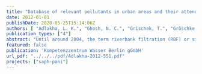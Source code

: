 ```yaml
---
title: "Database of relevant pollutants in urban areas and their attenuation at RBF sites. Deliverable 1.1"
date: 2012-01-01
publishDate: 2020-05-25T15:14:06Z
authors: [ "Adlakha, L. K.", "Ghosh, N. C.", "Grischek, T.", "Gröschke, M.", "Grützmacher, G.", "Gulati, A.", "Jain, C. K.", "Kimothi, P. C.", "Kumar, P.", "Mehrotra, I.", "Mittal, S.", "Patwal, P. S.", "Rohilla, R. K.", "Ronghang, M.", "Sandhu, C.", "Singh, H.", "sprenger", "Voltz, T. J." ]
publication_types: ["4"]
abstract: "Until around 2004, the term riverbank filtration (RBF) or simply bank filtration (BF, a unified term for river and lake bank / bed filtration) was not commonly used in context to drinking water supply in India. The abundant recharge of traditional dug wells (used for drinking and irrigation) located near surface water bodies (mainly rivers but also some lakes) by very low-turbidity water via natural bank filtration during and after the monsoon has been recognised in India for a very long time. Induced bank filtration has been suggested in the 1970s to address the growing agricultural irrigation demand in the alluvial plains along the Ganga River by inducing recharge from surface water bodies during and after the monsoon (Chaturvedi and Srivastava 1979). Documented evidence till date suggests that induced bank filtration has been used in India for at least 56 years, although even older BF systems may exist. In Nainital, bank filtrate has been abstracted from Nainital Lake since 1956 (Kimothi et al. 2012). BF supplements existing surface and groundwater abstraction for drinking water supply in the cities of Ahmedabad (by the Sabarmati River), Delhi and Mathura (Yamuna) and Nainital (Nainital Lake); on the other hand in Haridwar and Patna (Ganga), and Medinipur and Kharagpur (Kangsabati), BF is used as an alternative to surface water abstraction and to supplement groundwater abstraction (Sandhu et al. 2012). Considering the continuously growing demand for drinking water in sufficient quantities, the emphasis at many BF sites has traditionally been on maximising the volumes of raw water abstracted. Furthermore, the results of a fact-finding study (Ray and Ojha 2005) on the use of BF for drinking water production in India on one hand confirmed that a number of river-side communities have been already using BF for a long time, but that on the other hand only scarce information on the hydrogeological conditions and water quality of these BF sites existed. Holistic investigations on water quality aspects and sustainability (qualitative and quantitative) of these existing BF sites began only after 2004. Water quality investigations conducted at the BF sites of Srinagar by the Alaknanda river (Ronghang et al. 2011), Haridwar and Nainital (Dash et al. 2008, 2010; Sandhu et al. 2011a), Delhi (Sprenger et al. 2008; Lorenzen et al. 2010) and Mathura (Singh et al. 2010; Kumar et al. 2012) and Patna (Sandhu et al. 2011b) showed that the main advantage of using BF in comparison to direct surface water abstraction lies in the removal of pathogens and turbidity. The surface water concentration of trace organic contaminants and their removal at the investigated sites has not been widely investigated, but has shown to be high at sites in Delhi and Mathura (Sprenger et al. 2008; Singh et al. 2010). For conventional treatment, high concentrations of organic contaminants requires high (40–60 mg/L) doses of chlorine prior to flocculation thus creating a greater risk for formation of carcinogenic disinfection by-products, as reported in Mathura (Singh et al. 2010; Kumar et al. 2012). In such situations BF is advantageous as a pre-treatment in order to reduce the necessary doses of chlorine prior to flocculation. Additional advantages of BF may also be seen during the monsoon season principally in the removal of turbidity and pathogens, as well as in the removal of color and dissolved organic carbon (DOC), UV absorbance, turbidity, total and thermotolerant coliform counts, endocrine disruptor compounds and organochlorine pesticides (Dash et al. 2008, 2010; Sandhu et al. 2011a; Thakur et al. 2009a, 2009b; Sprenger et al. 2011; Mutiyar et al. 2011). BF, however, does not present an absolute barrier to other substances of concern (e.g. ammonium) and some inorganic trace elements may even be mobilized. This has been observed in Delhi which has poor surface water quality (Sprenger et al. 2008), at which extensive post-treatment is applied to remove high levels of ammonium. The objective of this deliverable is to provide an overview of known BF schemes in urban areas of India where the abstraction of bank filtrate is intentional. The main water quality issues of concern are highlighted. Related published and unpublished data, as well as new data collected since the commencement of the Saph Pani project in October 2011, is presented for the BF schemes in Haridwar, Nainital, Srinagar (by the Alaknanda river in Uttarakhand), Delhi Mathura and Satpuli (by the Eastern Nayar river in Uttarakhand)."
featured: false
publication: 'Kompetenzzentrum Wasser Berlin gGmbH'
url_pdf: "../../../pdf/Adlakha-2012-551.pdf"
projects: ["saph-pani"]
---
```


